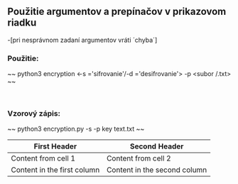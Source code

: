 ## Použitie argumentov a prepínačov v prikazovom riadku 
-[pri nesprávnom zadaní argumentov vráti ´chyba´]
<br/>

### Použitie:

~~ python3 encryption <-s ='sifrovanie'/-d ='desifrovanie'> -p <kluc> <subor /.txt> ~~

<br/>

### Vzorový zápis:

~~ python3 encryption.py -s -p key text.txt ~~

First Header | Second Header
------------ | -------------
Content from cell 1 | Content from cell 2
Content in the first column | Content in the second column
